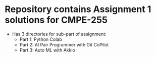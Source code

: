 # Repository contains Assignment 1 solutions for CMPE-255

- Has 3 directories for sub-part of assignment:
  - Part 1: Python Colab
  - Part 2: AI Pair Programmer with Git CoPilot
  - Part 3: Auto ML with Akkio 
